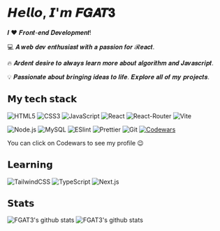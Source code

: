 # 𝙃𝙚𝙡𝙡𝙤, 𝙄'𝙢 𝑭𝑮𝑨𝑻𝟑

𝑰 ❤️ 𝑭𝒓𝒐𝒏𝒕-𝒆𝒏𝒅 𝑫𝒆𝒗𝒆𝒍𝒐𝒑𝒎𝒆𝒏𝒕!

:computer: 𝑨 𝒘𝒆𝒃 𝒅𝒆𝒗 𝒆𝒏𝒕𝒉𝒖𝒔𝒊𝒂𝒔𝒕 𝒘𝒊𝒕𝒉 𝒂 𝒑𝒂𝒔𝒔𝒊𝒐𝒏 𝒇𝒐𝒓 𝓡𝒆𝒂𝒄𝒕.

🔥 𝑨𝒓𝒅𝒆𝒏𝒕 𝒅𝒆𝒔𝒊𝒓𝒆 𝒕𝒐 𝒂𝒍𝒘𝒂𝒚𝒔 𝒍𝒆𝒂𝒓𝒏 𝒎𝒐𝒓𝒆 𝒂𝒃𝒐𝒖𝒕 𝒂𝒍𝒈𝒐𝒓𝒊𝒕𝒉𝒎 𝒂𝒏𝒅 𝑱𝒂𝒗𝒂𝒔𝒄𝒓𝒊𝒑𝒕.

💡 𝑷𝒂𝒔𝒔𝒊𝒐𝒏𝒂𝒕𝒆 𝒂𝒃𝒐𝒖𝒕 𝒃𝒓𝒊𝒏𝒈𝒊𝒏𝒈 𝒊𝒅𝒆𝒂𝒔 𝒕𝒐 𝒍𝒊𝒇𝒆. 𝑬𝒙𝒑𝒍𝒐𝒓𝒆 𝒂𝒍𝒍 𝒐𝒇 𝒎𝒚 𝒑𝒓𝒐𝒋𝒆𝒄𝒕𝒔.

## 𝗠𝘆 𝘁𝗲𝗰𝗵 𝘀𝘁𝗮𝗰𝗸

![HTML5](https://img.shields.io/badge/-HTML5-E34F26?style=flat&logo=HTML5&logoColor=white)
![CSS3](https://img.shields.io/badge/-CSS3-1572B6?style=flat&logo=CSS3&logoColor=white)
![JavaScript](https://img.shields.io/badge/-JavaScript-323330?style=flat&logo=JavaScript&logoColor=F7DF1E)
![React](https://img.shields.io/badge/-React-02CDF1?style=flat&logo=React&logoColor=white)
![React-Router](https://img.shields.io/badge/React_Router-CA4245?style=flat&logo=react-router&logoColor=white)
![Vite](https://img.shields.io/badge/-Vite-%23646CFF?style=flat&logo=vite&logoColor=white)

![Node.js](https://img.shields.io/badge/Node.js-5FA04E?style=flat&logo=node.js&logoColor=white)
![MySQL](https://img.shields.io/badge/MySQL-4479A1?style=flat&logo=mysql&logoColor=white)
![ESlint](https://img.shields.io/badge/-ESLint-%234B32C3?style=flat&logo=eslint)
![Prettier](https://img.shields.io/badge/-Prettier-1A2B34?logo=Prettier&logoColor=F7B93E)
![Git](https://img.shields.io/badge/-Git-F05032?style=flat&logo=git&logoColor=white)
<a href="https://www.codewars.com/users/FGAT3">![Codewars](https://img.shields.io/badge/Codewars-B1361E?style=flat&logo=Codewars&logoColor=white)</a>

You can click on Codewars to see my profile 😉

## 𝗟𝗲𝗮𝗿𝗻𝗶𝗻𝗴

![TailwindCSS](https://img.shields.io/badge/-TailwindCSS-%231a202c?style=flat-square&logo=tailwind-css)
![TypeScript](https://img.shields.io/badge/-TypeScript-007ACC?style=flat-square&logo=typescript&logoColor=white)
![Next.js](https://img.shields.io/badge/-Next.js-%23000000?style=flat-square&logo=nextdotjs)


## 𝗦𝘁𝗮𝘁𝘀

![FGAT3's github stats](https://github-readme-stats.vercel.app/api?username=FGAT3&show_icons=true&theme=dracula)
![FGAT3's github stats](https://github-readme-stats.vercel.app/api/top-langs?username=FGAT3&show_icons=true&locale=en&layout=compact&theme=dracula)

